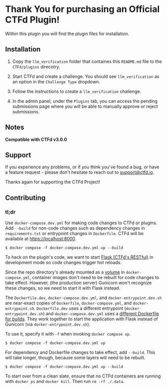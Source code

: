 # Thank You for purchasing an Official CTFd Plugin!

Within this plugin you will find the plugin files for installation.

## Installation

1. Copy the `llm_verification` folder that containes this `README.md` file to the
   `CTFd/plugins` direcotry.

2. Start CTFd and create a challenge. You should see `llm_verification` as an
   option in the `Challenge Type` dropdown.

3. Follow the instructions to create a `llm_verification` challenge.

4. In the admin panel, under the `Plugins` tab, you can access the pending
   submissions page where you will be able to manually approve or reject
   submissions.

## Notes

**Compatible with CTFd v3.0.0**

## Support

If you experience any problems, or if you think you've found a
bug, or have a feature request - please don't hesitate to reach
out to support@ctfd.io.

Thanks again for supporting the CTFd Project!

## Contributing

### tl;dr

Use `docker-compose.dev.yml` for making code changes to CTFd or plugins. Add `--build` for non-code changes such as dependency changes in `requirements.txt` or entrypoint changes in `Dockerfile`. CTFd will be available at [https://localhost:8000](https://localhost:8000).

```console
$ docker compose -f docker-compose.dev.yml up --build
```

To hack on the plugin's code, we want to start [Flask (CTFd's RESTful)](https://flask.palletsprojects.com/en/2.3.x/) in development mode so code changes trigger hot reloads.

Since the repo directory's already mounted as a [volume](https://docs.docker.com/storage/volumes/) in `docker-compose.yml`, container images don't need to be rebuilt for code changes to take effect. However, (the production server) Gunicorn won't recognize these changes, so we need to start it with Flask instead.

The `Dockerfile.dev`, `docker-compose.dev.yml`, and `docker-entrypoint.dev.sh` are near-exact copies of `Dockerfile`, `docker-compose.yml`, and `docker-entrypoint.sh`. `Dockerfile.dev` uses a different entrypoint (`docker-entrypoint.dev.sh`) and `docker-compose.dev.yml` uses a [different Dockerfile for builds](https://docs.docker.com/compose/compose-file/build/#illustrative-example). They work together to start the application with Flask instead of Gunicorn (via `docker-entrypoint.dev.sh`).

To use it, specify it with `-f` when invoking `docker compose up`. 

```console
$ docker compose -f docker-compose.dev.yml up
```

For dependency and Dockerfile changes to take effect, add `--build`. This will take longer, though, because some layers will need to be rebuilt.

```console
$ docker compose -f docker-compose.dev.yml up --build
```

To start over from a clean slate, ensure that no CTFd containers are running with `docker ps` and `docker kill`. Then run `rm -rf ./.data`.
